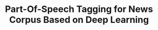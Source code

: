 ---
title: "Part-Of-Speech Tagging for News Corpus Based on Deep Learning"
categories:
  - computer techniques
tags:
  - deep learning
  - python
---